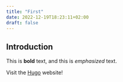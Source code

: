 ```yaml
---
title: "First"
date: 2022-12-19T18:23:11+02:00
draft: false
---
```


## Introduction

This is **bold** text, and this is *emphasized* text.

Visit the [Hugo](https://gohugo.io) website!
